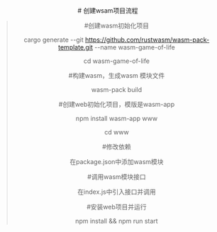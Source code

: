 <div align="center">
# 创建wsam项目流程



> #创建wasm初始化项目
>
> cargo generate --git https://github.com/rustwasm/wasm-pack-template.git --name wasm-game-of-life
>
> cd wasm-game-of-life
>
> 
>
> #构建wasm，生成wasm 模块文件
>
> wasm-pack build
>
> 
>
> #创建web初始化项目，模版是wasm-app
>
> npm install wasm-app www
>
> cd www
>
> 
>
> #修改依赖
>
> 在package.json中添加wasm模块
>
> 
>
> #调用wasm模块接口
>
> 在index.js中引入接口并调用
>
> 
>
> #安装web项目并运行
>
> npm install && npm run start